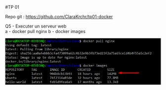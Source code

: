 #TP 01

Repo git : https://github.com/ClaraKrchr/tp01-docker  

Q5 - Executer un serveur web  
a - docker pull nginx
b - docker images

![ab](/images/Q5/a-b.png)

